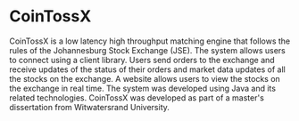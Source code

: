 # CoinTossX
CoinTossX is a low latency high throughput matching engine that follows the rules of the Johannesburg Stock Exchange (JSE). The system allows users to connect using a client library. Users send orders to the exchange and receive updates of the status of their orders and market data updates of all the stocks on the exchange. A website allows users to view the stocks on the exchange in real time. The system was developed using Java and its related technologies. CoinTossX was developed as part of a master's dissertation from Witwatersrand University. 
